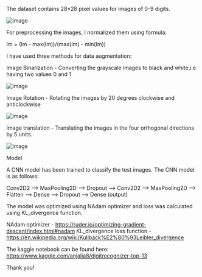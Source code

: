 The dataset contains 28*28 pixel values for images of 0-9 digits. 


![image](https://user-images.githubusercontent.com/30053985/111805566-27be1380-88f7-11eb-926e-d2611eae3b77.png)

For preprocessing the images, I normalized them using formula:

Im = (Im - max(Im))/(max(Im) - min(Im))

I have used three methods for data augmentation:

Image Binarization - Converting the grayscale images to black and white,i.e having two values 0 and 1

![image](https://user-images.githubusercontent.com/30053985/111806103-a7e47900-88f7-11eb-886a-747f0bae69e4.png)


Image Rotation - Rotating the images by 20 degrees clockwise and anticlockwise

![image](https://user-images.githubusercontent.com/30053985/111806220-c64a7480-88f7-11eb-8c5e-c52938a1c802.png)


Image translation - Translating the images in the four orthogonal directions by 5 units.

![image](https://user-images.githubusercontent.com/30053985/111806240-ccd8ec00-88f7-11eb-94f6-629901f2c494.png)

Model


A CNN model has been trained to classify the test images. The CNN model is as follows: 

Conv2D2 --> MaxPooling2D --> Dropout --> Conv2D2 --> MaxPooling2D --> Flatten --> Dense --> Dropout --> Dense (output)

The model was optimized using NAdam optimizer and loss was calculated using KL_divergence function. 

NAdam optimizer - https://ruder.io/optimizing-gradient-descent/index.html#nadam
KL_divergence loss function - https://en.wikipedia.org/wiki/Kullback%E2%80%93Leibler_divergence

The kaggle notebook can be found here: https://www.kaggle.com/anjalia8/digitrecognizer-top-13

Thank you!

